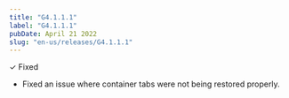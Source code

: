 ```yaml
---
title: "G4.1.1.1"
label: "G4.1.1.1"
pubDate: April 21 2022
slug: "en-us/releases/G4.1.1.1"
---
```


✓ Fixed

* Fixed an issue where container tabs were not being restored properly.